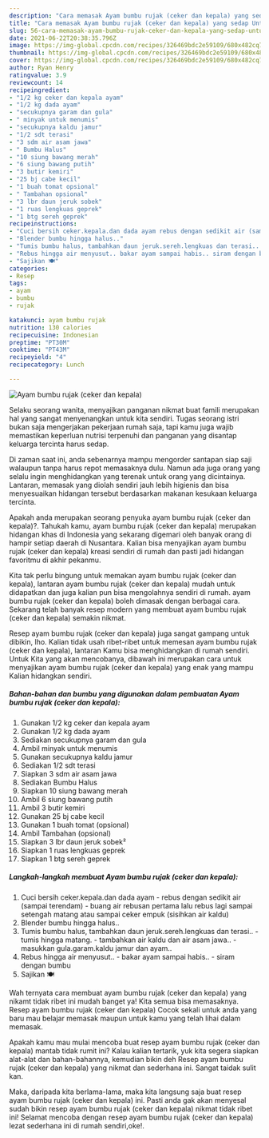 ```yaml
---
description: "Cara memasak Ayam bumbu rujak (ceker dan kepala) yang sedap Untuk Jualan"
title: "Cara memasak Ayam bumbu rujak (ceker dan kepala) yang sedap Untuk Jualan"
slug: 56-cara-memasak-ayam-bumbu-rujak-ceker-dan-kepala-yang-sedap-untuk-jualan
date: 2021-06-22T20:38:35.796Z
image: https://img-global.cpcdn.com/recipes/326469bdc2e59109/680x482cq70/ayam-bumbu-rujak-ceker-dan-kepala-foto-resep-utama.jpg
thumbnail: https://img-global.cpcdn.com/recipes/326469bdc2e59109/680x482cq70/ayam-bumbu-rujak-ceker-dan-kepala-foto-resep-utama.jpg
cover: https://img-global.cpcdn.com/recipes/326469bdc2e59109/680x482cq70/ayam-bumbu-rujak-ceker-dan-kepala-foto-resep-utama.jpg
author: Ryan Henry
ratingvalue: 3.9
reviewcount: 14
recipeingredient:
- "1/2 kg ceker dan kepala ayam"
- "1/2 kg dada ayam"
- "secukupnya garam dan gula"
- " minyak untuk menumis"
- "secukupnya kaldu jamur"
- "1/2 sdt terasi"
- "3 sdm air asam jawa"
- " Bumbu Halus"
- "10 siung bawang merah"
- "6 siung bawang putih"
- "3 butir kemiri"
- "25 bj cabe kecil"
- "1 buah tomat opsional"
- " Tambahan opsional"
- "3 lbr daun jeruk sobek"
- "1 ruas lengkuas geprek"
- "1 btg sereh geprek"
recipeinstructions:
- "Cuci bersih ceker.kepala.dan dada ayam rebus dengan sedikit air (sampai terendam) buang air rebusan pertama lalu rebus lagi sampai setengah matang atau sampai ceker empuk (sisihkan air kaldu)"
- "Blender bumbu hingga halus.."
- "Tumis bumbu halus, tambahkan daun jeruk.sereh.lengkuas dan terasi.. tumis hingga matang. tambahkan air kaldu dan air asam jawa.. masukkan gula.garam.kaldu jamur dan ayam.."
- "Rebus hingga air menyusut.. bakar ayam sampai habis.. siram dengan bumbu"
- "Sajikan 🍽"
categories:
- Resep
tags:
- ayam
- bumbu
- rujak

katakunci: ayam bumbu rujak 
nutrition: 130 calories
recipecuisine: Indonesian
preptime: "PT30M"
cooktime: "PT43M"
recipeyield: "4"
recipecategory: Lunch

---
```



![Ayam bumbu rujak (ceker dan kepala)](https://img-global.cpcdn.com/recipes/326469bdc2e59109/680x482cq70/ayam-bumbu-rujak-ceker-dan-kepala-foto-resep-utama.jpg)

Selaku seorang wanita, menyajikan panganan nikmat buat famili merupakan hal yang sangat menyenangkan untuk kita sendiri. Tugas seorang istri bukan saja mengerjakan pekerjaan rumah saja, tapi kamu juga wajib memastikan keperluan nutrisi terpenuhi dan panganan yang disantap keluarga tercinta harus sedap.

Di zaman  saat ini, anda sebenarnya mampu mengorder santapan siap saji walaupun tanpa harus repot memasaknya dulu. Namun ada juga orang yang selalu ingin menghidangkan yang terenak untuk orang yang dicintainya. Lantaran, memasak yang diolah sendiri jauh lebih higienis dan bisa menyesuaikan hidangan tersebut berdasarkan makanan kesukaan keluarga tercinta. 



Apakah anda merupakan seorang penyuka ayam bumbu rujak (ceker dan kepala)?. Tahukah kamu, ayam bumbu rujak (ceker dan kepala) merupakan hidangan khas di Indonesia yang sekarang digemari oleh banyak orang di hampir setiap daerah di Nusantara. Kalian bisa menyajikan ayam bumbu rujak (ceker dan kepala) kreasi sendiri di rumah dan pasti jadi hidangan favoritmu di akhir pekanmu.

Kita tak perlu bingung untuk memakan ayam bumbu rujak (ceker dan kepala), lantaran ayam bumbu rujak (ceker dan kepala) mudah untuk didapatkan dan juga kalian pun bisa mengolahnya sendiri di rumah. ayam bumbu rujak (ceker dan kepala) boleh dimasak dengan berbagai cara. Sekarang telah banyak resep modern yang membuat ayam bumbu rujak (ceker dan kepala) semakin nikmat.

Resep ayam bumbu rujak (ceker dan kepala) juga sangat gampang untuk dibikin, lho. Kalian tidak usah ribet-ribet untuk memesan ayam bumbu rujak (ceker dan kepala), lantaran Kamu bisa menghidangkan di rumah sendiri. Untuk Kita yang akan mencobanya, dibawah ini merupakan cara untuk menyajikan ayam bumbu rujak (ceker dan kepala) yang enak yang mampu Kalian hidangkan sendiri.

<!--inarticleads1-->

##### Bahan-bahan dan bumbu yang digunakan dalam pembuatan Ayam bumbu rujak (ceker dan kepala):

1. Gunakan 1/2 kg ceker dan kepala ayam
1. Gunakan 1/2 kg dada ayam
1. Sediakan secukupnya garam dan gula
1. Ambil  minyak untuk menumis
1. Gunakan secukupnya kaldu jamur
1. Sediakan 1/2 sdt terasi
1. Siapkan 3 sdm air asam jawa
1. Sediakan  Bumbu Halus
1. Siapkan 10 siung bawang merah
1. Ambil 6 siung bawang putih
1. Ambil 3 butir kemiri
1. Gunakan 25 bj cabe kecil
1. Gunakan 1 buah tomat (opsional)
1. Ambil  Tambahan (opsional)
1. Siapkan 3 lbr daun jeruk sobek²
1. Siapkan 1 ruas lengkuas geprek
1. Siapkan 1 btg sereh geprek




<!--inarticleads2-->

##### Langkah-langkah membuat Ayam bumbu rujak (ceker dan kepala):

1. Cuci bersih ceker.kepala.dan dada ayam - rebus dengan sedikit air (sampai terendam) - buang air rebusan pertama lalu rebus lagi sampai setengah matang atau sampai ceker empuk (sisihkan air kaldu)
1. Blender bumbu hingga halus..
1. Tumis bumbu halus, tambahkan daun jeruk.sereh.lengkuas dan terasi.. - tumis hingga matang. - tambahkan air kaldu dan air asam jawa.. - masukkan gula.garam.kaldu jamur dan ayam..
1. Rebus hingga air menyusut.. - bakar ayam sampai habis.. - siram dengan bumbu
1. Sajikan 🍽




Wah ternyata cara membuat ayam bumbu rujak (ceker dan kepala) yang nikamt tidak ribet ini mudah banget ya! Kita semua bisa memasaknya. Resep ayam bumbu rujak (ceker dan kepala) Cocok sekali untuk anda yang baru mau belajar memasak maupun untuk kamu yang telah lihai dalam memasak.

Apakah kamu mau mulai mencoba buat resep ayam bumbu rujak (ceker dan kepala) mantab tidak rumit ini? Kalau kalian tertarik, yuk kita segera siapkan alat-alat dan bahan-bahannya, kemudian bikin deh Resep ayam bumbu rujak (ceker dan kepala) yang nikmat dan sederhana ini. Sangat taidak sulit kan. 

Maka, daripada kita berlama-lama, maka kita langsung saja buat resep ayam bumbu rujak (ceker dan kepala) ini. Pasti anda gak akan menyesal sudah bikin resep ayam bumbu rujak (ceker dan kepala) nikmat tidak ribet ini! Selamat mencoba dengan resep ayam bumbu rujak (ceker dan kepala) lezat sederhana ini di rumah sendiri,oke!.

